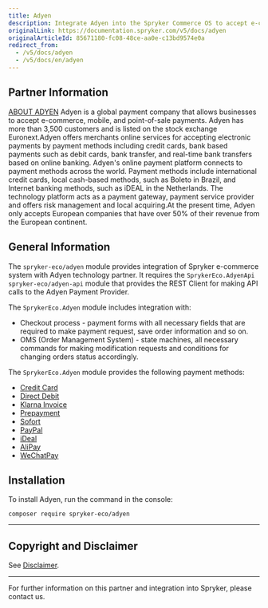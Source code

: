 ```yaml
---
title: Adyen
description: Integrate Adyen into the Spryker Commerce OS to accept e-commerce, mobile, and point-of-sale payments.
originalLink: https://documentation.spryker.com/v5/docs/adyen
originalArticleId: 85671180-fc08-48ce-aa0e-c13bd9574e0a
redirect_from:
  - /v5/docs/adyen
  - /v5/docs/en/adyen
---
```


## Partner Information

[ABOUT ADYEN](https://www.adyen.com/) 
 Adyen is a global payment company that allows businesses to accept e-commerce, mobile, and point-of-sale payments. Adyen has more than 3,500 customers and is listed on the stock exchange Euronext.Adyen offers merchants online services for accepting electronic payments by payment methods including credit cards, bank based payments such as debit cards, bank transfer, and real-time bank transfers based on online banking. Adyen's online payment platform connects to payment methods across the world. Payment methods include international credit cards, local cash-based methods, such as Boleto in Brazil, and Internet banking methods, such as iDEAL in the Netherlands. The technology platform acts as a payment gateway, payment service provider and offers risk management and local acquiring.At the present time, Adyen only accepts European companies that have over 50% of their revenue from the European continent.

## General Information

The `spryker-eco/adyen` module provides integration of Spryker e-commerce system with Adyen technology partner. It requires the `SprykerEco.AdyenApi` `spryker-eco/adyen-api` module that provides the REST Client for making API calls to the Adyen Payment Provider.

The `SprykerEco.Adyen` module includes integration with:

* Checkout process - payment forms with all necessary fields that are required to make payment request, save order information and so on.
* OMS (Order Management System) - state machines, all necessary commands for making modification requests and conditions for changing orders status accordingly.

The `SprykerEco.Adyen` module provides the following payment methods:

* [Credit Card](/docs/scos/dev/technology-partners/202005.0/payment-partners/adyen/adyen-provided-payment-methods.html#credit-card)
* [Direct Debit](/docs/scos/dev/technology-partners/202005.0/payment-partners/adyen/adyen-provided-payment-methods.htmll#direct-debit-sepa-direct-debit)
* [Klarna Invoice](/docs/scos/dev/technology-partners/202005.0/payment-partners/adyen/adyen-provided-payment-methods.html#klarna-invoice)
* [Prepayment](/docs/scos/dev/technology-partners/202005.0/payment-partners/adyen/adyen-provided-payment-methods.html#prepayment-bank-transfer-iban)
* [Sofort](/docs/scos/dev/technology-partners/202005.0/payment-partners/adyen/adyen-provided-payment-methods.html#sofort)
* [PayPal](/docs/scos/dev/technology-partners/202005.0/payment-partners/adyen/adyen-provided-payment-methods.html#paypal)
* [iDeal](/docs/scos/dev/technology-partners/202005.0/payment-partners/adyen/adyen-provided-payment-methods.html#ideal)
* [AliPay](/docs/scos/dev/technology-partners/202005.0/payment-partners/adyen/adyen-provided-payment-methods.html#alipay)
* [WeChatPay](/docs/scos/dev/technology-partners/202005.0/payment-partners/adyen/adyen-provided-payment-methods.html#wechatpay)

## Installation

To install Adyen, run the command in the console:
```
composer require spryker-eco/adyen
```

---

## Copyright and Disclaimer

See [Disclaimer](https://github.com/spryker/spryker-documentation).

---
For further information on this partner and integration into Spryker, please contact us.

<div class="hubspot-form js-hubspot-form" data-portal-id="2770802" data-form-id="163e11fb-e833-4638-86ae-a2ca4b929a41" id="hubspot-1"></div>
